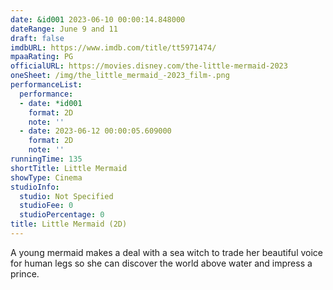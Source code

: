 ```yaml
---
date: &id001 2023-06-10 00:00:14.848000
dateRange: June 9 and 11
draft: false
imdbURL: https://www.imdb.com/title/tt5971474/
mpaaRating: PG
officialURL: https://movies.disney.com/the-little-mermaid-2023
oneSheet: /img/the_little_mermaid_-2023_film-.png
performanceList:
  performance:
  - date: *id001
    format: 2D
    note: ''
  - date: 2023-06-12 00:00:05.609000
    format: 2D
    note: ''
runningTime: 135
shortTitle: Little Mermaid
showType: Cinema
studioInfo:
  studio: Not Specified
  studioFee: 0
  studioPercentage: 0
title: Little Mermaid (2D)
---
```


A young mermaid makes a deal with a sea witch to trade her beautiful voice for human legs so she can discover the world above water and impress a prince.
